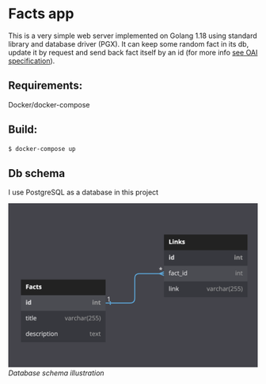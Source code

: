 # Facts app
This is a very simple web server implemented on Golang 1.18 using 
standard library and database driver (PGX).
It can keep some random fact in its db, update it by request and
send back fact itself by an id (for more info [see OAI specification](openapi.yaml)).

## Requirements:
Docker/docker-compose

## Build:
```bash
$ docker-compose up
```

## Db schema

I use PostgreSQL as a database in this project

![Database schema infographics](assets/db_schema.png)
*Database schema illustration*


